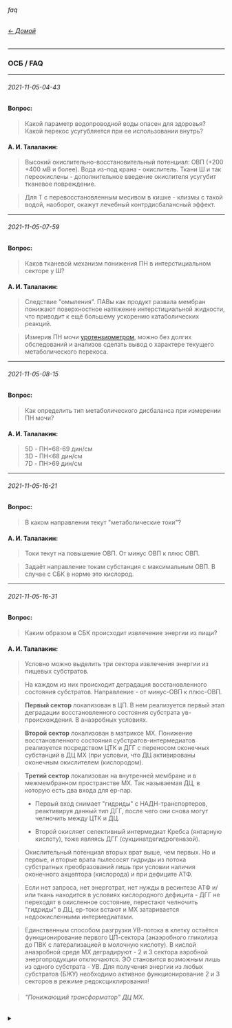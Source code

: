 ###### faq  
###### [← Домой](!0SB.md#osb)  

***    
### ОСБ / FAQ  

***
###### 2021-11-05-04-43  
#### Вопрос:
>Какой параметр водопроводной воды опасен для здоровья? Какой перекос усугубляется при ее использовании внутрь?

#### А. И. Талалакин:
>Высокий окислительно-восстановительный потенциал:  ОВП (+200 +400 мВ и более). Вода из-под крана - окислитель. Ткани Ш и так переокислены - дополнительное введение окислителя усугубит тканевое повреждение.   

>Для Т с перевосстановленным месивом в кишке - клизмы с такой водой, наоборот, окажут лечебный контрдисбалансный эффект.

***
###### 2021-11-05-07-59
#### Вопрос:
>Каков тканевой механизм понижения ПН в интерстициальном секторе у Ш?  

#### А. И. Талалакин:
>Следствие "омыления". ПАВы как продукт развала мембран понижают поверхностное натяжение интерстициальной жидкости, что приводит к ещё большему ускорению катаболических реакций. 

>Измерив ПН мочи [уротензиометром](https://t.me/osbmd/140), можно без долгих обследований и анализов сделать вывод о характере текущего метаболического перекоса. 

***
###### 2021-11-05-08-15
#### Вопрос:  
>Как определить тип метаболического дисбаланса при измерении ПН мочи?

#### А. И. Талалакин:
>5D - ПН=68-69 дин/см  
>3D - ПН<68 дин/см  
>7D - ПН>69 дин/см  

***
###### 2021-11-05-16-21
#### Вопрос:
>В каком направлении текут "метаболические токи"?

#### А. И. Талалакин:
>Токи текут на повышение ОВП. От минус ОВП к плюс ОВП.

>Задаёт направление токам субстанция с максимальным ОВП. В случае с СБК в норме это кислород.

***
###### 2021-11-05-16-31
#### Вопрос:
>Каким образом в СБК происходит извлечение энергии из пищи?

#### А. И. Талалакин:

> Условно можно выделить три сектора извлечения энергии из пищевых субстратов.

> На каждом из них происходит деградация восстановленного состояния субстратов. Направление - от минус-ОВП к плюс-ОВП.

> **Первый сектор** локализован в ЦП. В нем реализуется первый этап деградации восстановленного состояния субстрата ув-происхождения. В анаэробных условиях.

> **Второй сектор** локализован в матриксе МХ. Понижение восстановленного состояния субстратов-интермедиатов реализуется посредством ЦТК и  ДГГ с переносом оконечных субстанций в ДЦ МХ (при условии, что ДЦ активированы оконечным окислителем (кислородом).

> **Третий сектор** локализован на внутренней мембране и в межмембранном пространстве МХ. Так называемая ДЦ, в которую есть два входа для ep-пар. 
> - Первый вход снимает "гидриды" с НАДН-транспортеров, реактивируя данный тип ДГГ, после чего они снова могут челночить между ЦТК и ДЦ. 
> 
> - Второй окисляет селективный интермедиат Кребса (янтарную кислоту), тоже являясь ДГГ (сукцинатдегидрогеназой).

> Окислительный потенциал вторых врат выше, чем первых. Но и первые, и вторые врата пылесосят гидриды из потока субстратных преобразований лишь при условии наличия оконечного акцептора (кислорода) и при дефиците АТФ. 

> Если нет запроса, нет энерготрат, нет нужды в ресинтезе АТФ и/или ткань находится в условиях кислородного дефицита - ДГГ не переходят в окисленное состояние, перестают челночить "гидриды" в ДЦ, ер-токи встают и МХ затаривается недоокисленными интермедиатами. 

> Единственным способом разгрузки УВ-потока в клетку остаётся функционирование первого ЦП-сектора (анаэробного гликолиза до ПВК с латерализацией в молочную кислоту). В кислой анаэробной среде МХ деградируют - 2 и 3 сектора аэробной энергопродукции отключаются. ЭО становится возможным лишь из одного субстрата - УВ. Для получения энергии из любых субстратов (БЖУ) необходимо активное функционирование 2 и 3 секторов в режиме редоксциклирования!

> ###### "Понижающий трансформатор" ДЦ МХ.
<details markdown='1'><summary></summary>
![ДЦ МХ](https://telegra.ph/file/5cf800b25af19c562486d.jpg)

</details>

